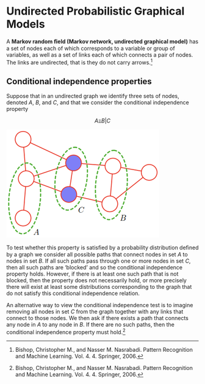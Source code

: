 # Undirected Probabilistic Graphical Models
A **Markov random ﬁeld (Markov network, undirected graphical model)** has a set of nodes each of which corresponds to a variable or group of variables, as well as a set of links each of which connects a pair of nodes. The links are undirected, that is they do not carry arrows.[^prml]

## Conditional independence properties
Suppose that in an undirected graph we identify three sets of nodes, denoted $A$, $B$, and $C$, and that we consider the conditional independence property

$$A\text{⫫}B | C$$

![](images/conditional-independence.png)

To test whether this property is satisﬁed by a probability distribution deﬁned by a graph we consider all possible paths that connect nodes in set $A$ to nodes in set $B$. If all such paths pass through one or more nodes in set $C$, then all such paths are ‘blocked’ and so the conditional independence property holds. However, if there is at least one such path that is not blocked, then the property does not necessarily hold, or more precisely there will exist at least some distributions corresponding to the graph that do not satisfy this conditional independence relation.

An alternative way to view the conditional independence test is to imagine removing all nodes in set $C$ from the graph together with any links that connect to those nodes. We then ask if there exists a path that connects any node in $A$ to any node in $B$. If there are no such paths, then the conditional independence property must hold.[^prml]


[^prml]: Bishop, Christopher M., and Nasser M. Nasrabadi. Pattern Recognition and Machine Learning. Vol. 4. 4. Springer, 2006.